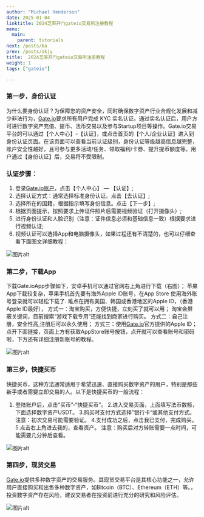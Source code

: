 ```yaml
---
author: "Michael Henderson"
date: 2025-01-04
linktitle: 2024芝麻开门gateio交易所注册教程
menu:
  main:
    parent: tutorials
next: /posts/ba
prev: /posts/okjy
title:  2024芝麻开门gateio交易所注册教程
weight: 1
tags: ["gateio"]

---
```

### 第一步，身份认证
为什么要身份认证？为保障您的资产安全，同时确保数字资产行业合规化发展和减少非法行为，[Gate.io](https://www.gate.io/signup/U1UXUV8K?ref_type=103)要求所有用户完成 KYC 实名认证。通过实名认证后，用户方可进行数字资产充值、提币、法币交易以及参与Startup项目等操作。Gate.io交易平台的可以通过【个人中心】-【认证】，或点击首页的【个人/企业认证】进入到身份认证页面。在该页面可以查看当前认证级别，身份认证等级越高信息越完整，账户安全性越好，且可参与更多活动/任务、领取福利/卡劵、提升提币额度等。用户通过【身份认证】后，交易将不受限制。

### 认证步骤：
1. 登录[Gate.io账户](https://www.gate.io/signup/U1UXUV8K?ref_type=103)，点击【个人中心】 — 【认证】;
2. 选择认证方式：通常选择标准身份认证。点击【去认证】;
3. 选择所在的国籍，根据指示填写身份信息。点击【下一步】;
4. 根据页面提示，按照要求上传证件照片后需要视频验证（打开摄像头）;
6. 进行身份认证和人脸识别（注意：证件信息必须和基础信息一致）根据要求进行视频认证;
7. 视频认证可以选择App和电脑摄像头，如果过程还有不清楚的，也可以仔细查看下面图文详细教程：

![图片alt](https://ice.frostsky.com/2024/11/04/c552be5d82f593e127bca233cf5dad6a.png "图片title")

### 第二步，下载App
下载Gate.ioApp步骤如下，安卓手机可以通过官网右上角进行下载（右图）；
苹果App下载较复杂，苹果手机首先要有海外Apple ID账号，在App Store 使用海外账号登录就可以轻松下载了.
难点在拥有美国、韩国或香港地区的Apple ID，（香港Apple ID最好），
方式一：淘宝购买，方便快捷，立刻买了就可以用；
淘宝会屏蔽关键词，目前搜索“游戏下载专用”还能找到商家进行购买。
方式二：自己注册，安全性高,注册后可以永久使用；
方式三：使用[Gate.io](https://www.gate.io/signup/U1UXUV8K?ref_type=103)官方提供的Apple ID；
点开下面链接，页面上方有获取AppStore账号按钮，点开就可以查看账号和密码啦，下方还有详细注册新账号的教程。

![图片alt](https://ice.frostsky.com/2024/11/04/4b90452f2f5252b26d3d4363f8671a34.png "图片title")

### 第三步，快捷买币
快捷买币，这种方法通常适用于希望迅速、直接购买数字资产的用户，特别是那些新手或者需要立即交易的人。以下是快捷买币的一般流程：
1. 登陆账户后，点击“买币”-“快捷买币”。
2.进入交易页面，上面填写法币数额，下面选择数字资产USDT。
3.购买时支付方式选择”银行卡“或其他支付方式。
注意：初次交易可能需要验证。
4.支付成功之后，点击我已支付，完成购买。
5.点击右上角进去我的，查看资产。
注意：购买后对方转账需要一点时间，可能需要几分钟后查看。

![图片alt](https://ice.frostsky.com/2024/11/04/2b965c1c1ae7553f7487ccd66d6351f9.png "图片title")

### 第四步，现货交易
[Gate.io](https://www.gate.io/signup/U1UXUV8K?ref_type=103)提供多种数字资产的交易服务。其现货交易平台是其核心功能之一，允许用户直接购买和出售多种数字资产，如Bitcoin（BTC）、Ethereum（ETH）等。，投资数字资产存在风险，建议交易者在投资前进行充分的研究和风险评估。

![图片alt](https://ice.frostsky.com/2024/11/04/725d34d3280a0e77428c97d2797041b5.png "图片title")

